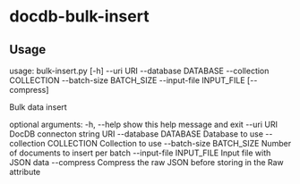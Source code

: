 # docdb-bulk-insert

## Usage
usage: bulk-insert.py [-h] --uri URI --database DATABASE --collection COLLECTION --batch-size BATCH_SIZE --input-file INPUT_FILE [--compress]

Bulk data insert

optional arguments:
  -h, --help            show this help message and exit
  --uri URI             DocDB connecton string URI
  --database DATABASE   Database to use
  --collection COLLECTION
                        Collection to use
  --batch-size BATCH_SIZE
                        Number of documents to insert per batch
  --input-file INPUT_FILE
                        Input file with JSON data
  --compress            Compress the raw JSON before storing in the Raw attribute

